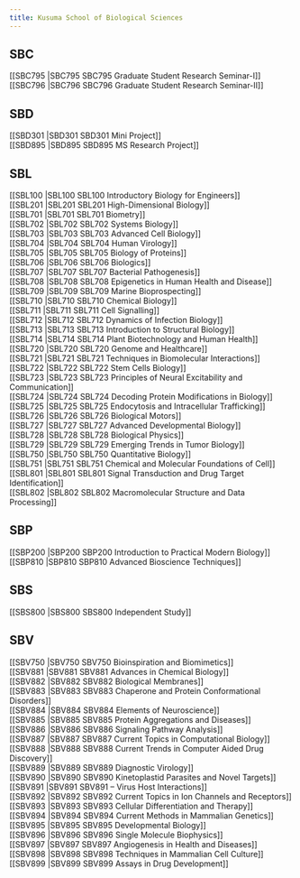 ```yaml
---
title: Kusuma School of Biological Sciences
---
```


## SBC  
[[SBC795 |SBC795 SBC795 Graduate Student Research Seminar-I]]  
[[SBC796 |SBC796 SBC796 Graduate Student Research Seminar-II]]  


## SBD  
[[SBD301 |SBD301 SBD301 Mini Project]]  
[[SBD895 |SBD895 SBD895 MS Research Project]]  


## SBL  
[[SBL100 |SBL100 SBL100 Introductory Biology for Engineers]]  
[[SBL201 |SBL201 SBL201 High-Dimensional Biology]]  
[[SBL701 |SBL701 SBL701 Biometry]]  
[[SBL702 |SBL702 SBL702 Systems Biology]]  
[[SBL703 |SBL703 SBL703 Advanced Cell Biology]]  
[[SBL704 |SBL704 SBL704 Human Virology]]  
[[SBL705 |SBL705 SBL705 Biology of Proteins]]  
[[SBL706 |SBL706 SBL706 Biologics]]  
[[SBL707 |SBL707 SBL707 Bacterial Pathogenesis]]  
[[SBL708 |SBL708 SBL708 Epigenetics in Human Health and Disease]]  
[[SBL709 |SBL709 SBL709 Marine Bioprospecting]]  
[[SBL710 |SBL710 SBL710 Chemical Biology]]  
[[SBL711 |SBL711 SBL711 Cell Signalling]]  
[[SBL712 |SBL712 SBL712 Dynamics of Infection Biology]]  
[[SBL713 |SBL713 SBL713 Introduction to Structural Biology]]  
[[SBL714 |SBL714 SBL714 Plant Biotechnology and Human Health]]  
[[SBL720 |SBL720 SBL720 Genome and Healthcare]]  
[[SBL721 |SBL721 SBL721 Techniques in Biomolecular Interactions]]  
[[SBL722 |SBL722 SBL722 Stem Cells Biology]]  
[[SBL723 |SBL723 SBL723 Principles of Neural Excitability and Communication]]  
[[SBL724 |SBL724 SBL724 Decoding Protein Modifications in Biology]]  
[[SBL725 |SBL725 SBL725 Endocytosis and Intracellular Trafficking]]  
[[SBL726 |SBL726 SBL726 Biological Motors]]  
[[SBL727 |SBL727 SBL727 Advanced Developmental Biology]]  
[[SBL728 |SBL728 SBL728 Biological Physics]]  
[[SBL729 |SBL729 SBL729 Emerging Trends in Tumor Biology]]  
[[SBL750 |SBL750 SBL750 Quantitative Biology]]  
[[SBL751 |SBL751 SBL751 Chemical and Molecular Foundations of Cell]]  
[[SBL801 |SBL801 SBL801 Signal Transduction and Drug Target Identification]]  
[[SBL802 |SBL802 SBL802 Macromolecular Structure and Data Processing]]  


## SBP  
[[SBP200 |SBP200 SBP200 Introduction to Practical Modern Biology]]  
[[SBP810 |SBP810 SBP810 Advanced Bioscience Techniques]]  


## SBS  
[[SBS800 |SBS800 SBS800 Independent Study]]  


## SBV  
[[SBV750 |SBV750 SBV750 Bioinspiration and Biomimetics]]  
[[SBV881 |SBV881 SBV881 Advances in Chemical Biology]]  
[[SBV882 |SBV882 SBV882 Biological Membranes]]  
[[SBV883 |SBV883 SBV883 Chaperone and Protein Conformational Disorders]]  
[[SBV884 |SBV884 SBV884 Elements of Neuroscience]]  
[[SBV885 |SBV885 SBV885 Protein Aggregations and Diseases]]  
[[SBV886 |SBV886 SBV886 Signaling Pathway Analysis]]  
[[SBV887 |SBV887 SBV887 Current Topics in Computational Biology]]  
[[SBV888 |SBV888 SBV888 Current Trends in Computer Aided Drug Discovery]]  
[[SBV889 |SBV889 SBV889 Diagnostic Virology]]  
[[SBV890 |SBV890 SBV890 Kinetoplastid Parasites and Novel Targets]]  
[[SBV891 |SBV891 SBV891 – Virus Host Interactions]]  
[[SBV892 |SBV892 SBV892 Current Topics in Ion Channels and Receptors]]  
[[SBV893 |SBV893 SBV893 Cellular Differentiation and Therapy]]  
[[SBV894 |SBV894 SBV894 Current Methods in Mammalian Genetics]]  
[[SBV895 |SBV895 SBV895 Developmental Biology]]  
[[SBV896 |SBV896 SBV896 Single Molecule Biophysics]]  
[[SBV897 |SBV897 SBV897 Angiogenesis in Health and Diseases]]  
[[SBV898 |SBV898 SBV898 Techniques in Mammalian Cell Culture]]  
[[SBV899 |SBV899 SBV899 Assays in Drug Development]]  
